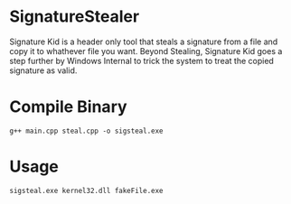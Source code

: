 # SignatureStealer

Signature Kid is a header only tool that steals a signature from a file and copy it to whathever file you want.
Beyond Stealing, Signature Kid goes a step further by Windows Internal to trick the system to treat the copied signature as valid.


# Compile Binary
```
g++ main.cpp steal.cpp -o sigsteal.exe
```

# Usage
```
sigsteal.exe kernel32.dll fakeFile.exe
```
